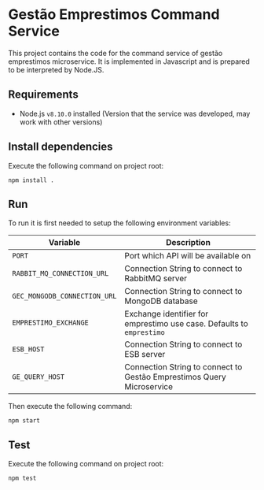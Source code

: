 # Gestão Emprestimos Command Service

This project contains the code for the command service of gestão emprestimos microservice. It is implemented in Javascript and is prepared to be interpreted by Node.JS.

## Requirements

- Node.js `v8.10.0` installed (Version that the service was developed, may work with other versions)

## Install dependencies

Execute the following command on project root:

```
npm install .
```

## Run

To run it is first needed to setup the following environment variables:

|Variable|Description|
|--------|-----------|
|`PORT`|Port which API will be available on|
|`RABBIT_MQ_CONNECTION_URL`|Connection String to connect to RabbitMQ server|
|`GEC_MONGODB_CONNECTION_URL`|Connection String to connect to MongoDB database|
|`EMPRESTIMO_EXCHANGE`|Exchange identifier for emprestimo use case. Defaults to `emprestimo`|
|`ESB_HOST`|Connection String to connect to ESB server|
|`GE_QUERY_HOST`|Connection String to connect to Gestão Emprestimos Query Microservice|

Then execute the following command:

```
npm start
```

## Test

Execute the following command on project root:

```
npm test
```
